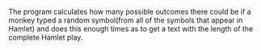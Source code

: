 The program calculates how many possible outcomes there could be if a monkey typed a random symbol(from all of the symbols that appear in Hamlet) and does this enough times as to get a text with the length of the complete Hamlet play.
